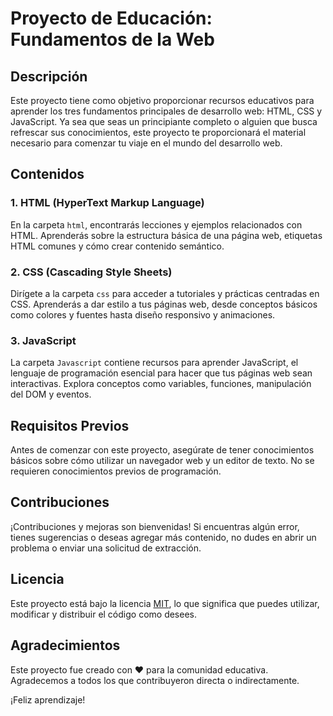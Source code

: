 # Proyecto de Educación: Fundamentos de la Web

## Descripción
Este proyecto tiene como objetivo proporcionar recursos educativos para aprender los tres fundamentos principales de desarrollo web: HTML, CSS y JavaScript. Ya sea que seas un principiante completo o alguien que busca refrescar sus conocimientos, este proyecto te proporcionará el material necesario para comenzar tu viaje en el mundo del desarrollo web.

## Contenidos

### 1. HTML (HyperText Markup Language)
En la carpeta `html`, encontrarás lecciones y ejemplos relacionados con HTML. Aprenderás sobre la estructura básica de una página web, etiquetas HTML comunes y cómo crear contenido semántico.

### 2. CSS (Cascading Style Sheets)
Dirígete a la carpeta `css` para acceder a tutoriales y prácticas centradas en CSS. Aprenderás a dar estilo a tus páginas web, desde conceptos básicos como colores y fuentes hasta diseño responsivo y animaciones.

### 3. JavaScript
La carpeta `Javascript` contiene recursos para aprender JavaScript, el lenguaje de programación esencial para hacer que tus páginas web sean interactivas. Explora conceptos como variables, funciones, manipulación del DOM y eventos.

## Requisitos Previos
Antes de comenzar con este proyecto, asegúrate de tener conocimientos básicos sobre cómo utilizar un navegador web y un editor de texto. No se requieren conocimientos previos de programación.

## Contribuciones
¡Contribuciones y mejoras son bienvenidas! Si encuentras algún error, tienes sugerencias o deseas agregar más contenido, no dudes en abrir un problema o enviar una solicitud de extracción.

## Licencia
Este proyecto está bajo la licencia [MIT](LICENSE), lo que significa que puedes utilizar, modificar y distribuir el código como desees.

## Agradecimientos
Este proyecto fue creado con ❤️ para la comunidad educativa. Agradecemos a todos los que contribuyeron directa o indirectamente.

¡Feliz aprendizaje!
